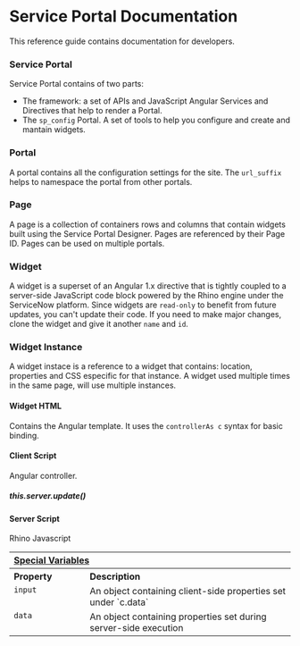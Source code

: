 # Service Portal Documentation
This reference guide contains documentation for developers.

### Service Portal
Service Portal contains of two parts: 
- The framework: a set of APIs and JavaScript Angular Services and Directives that help to render a Portal.
- The `sp_config` Portal. A set of tools to help you configure and create and mantain widgets.

### Portal
A portal contains all the configuration settings for the site. The `url_suffix` helps to namespace the portal from other portals.

### Page
A page is a collection of containers rows and columns that contain widgets built using the Service Portal Designer. Pages are referenced by their Page ID. Pages can be used on multiple portals.




### Widget
A widget is a superset of an Angular 1.x directive that is tightly coupled to a server-side JavaScript code block powered by the Rhino engine under the ServiceNow platform.
Since widgets are `read-only` to benefit from future updates, you can't update their code. If you need to make major changes,
clone the widget and give it another `name` and `id`.

### Widget Instance
A widget instace is a reference to a widget that contains: location, properties and CSS especific for that instance. A widget used multiple times in the same page, will use multiple instances.

#### Widget HTML
Contains the Angular template. It uses the `controllerAs c` syntax for basic binding.

#### Client Script
Angular controller.

##### this.server.update()


#### Server Script
Rhino Javascript

<table width="100%">
	<tr>
		<th valign="top" colspan="3" align="left"><a href="#props" name="props">Special Variables</a></th>
	</tr>
	<tr>
		<th valign="top" width="120px" align="left">Property</th>
		<th valign="top" align="left">Description</th>
	</tr>
	<tr>
		<td valign="top"><code>input</code></td>
		<td valign="top">An object containing client-side properties set under `c.data`</td>
	</tr>
	<tr>
		<td valign="top"><code>data</code></td>
		<td valign="top">An object containing properties set during server-side execution</td>
	</tr>
</table>
